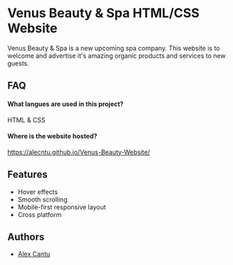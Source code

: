 # Venus Beauty & Spa HTML/CSS Website

Venus Beauty & Spa is a new upcoming spa company. This website is to welcome and advertise it's amazing organic products and services to new guests.

## FAQ

#### What langues are used in this project?

HTML & CSS

#### Where is the website hosted?

https://alecntu.github.io/Venus-Beauty-Website/

## Features

-   Hover effects
-   Smooth scrolling
-   Mobile-first responsive layout
-   Cross platform

## Authors

-   [Alex Cantu](https://github.com/AleCntu)
